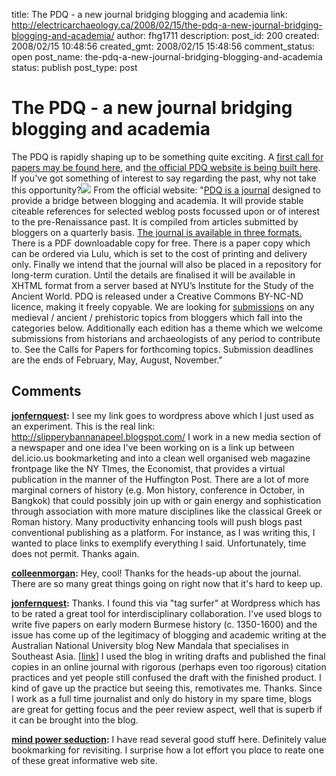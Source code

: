 title: The PDQ - a new journal bridging blogging and academia
link: http://electricarchaeology.ca/2008/02/15/the-pdq-a-new-journal-bridging-blogging-and-academia/
author: fhg1711
description: 
post_id: 200
created: 2008/02/15 10:48:56
created_gmt: 2008/02/15 15:48:56
comment_status: open
post_name: the-pdq-a-new-journal-bridging-blogging-and-academia
status: publish
post_type: post

# The PDQ - a new journal bridging blogging and academia

The PDQ is rapidly shaping up to be something quite exciting. A [first call for papers may be found here](http://archaeoporn.wordpress.com/2008/02/11/past-discussed-call-for-papers/), and [the official PDQ website is being built here](http://pdqweb.edublogs.org/). If you've got something of interest to say regarding the past, why not take this opportunity?![](http://pdqweb.edublogs.org/files/2008/02/pdq-link.jpg) From the official website: "[PDQ is a journal](http://pdqweb.edublogs.org/) designed to provide a bridge between blogging and academia. It will provide stable citeable references for selected weblog posts focussed upon or of interest to the pre-Renaissance past. It is compiled from articles submitted by bloggers on a quarterly basis. [The journal is available in three formats.](http://pdqweb.edublogs.org/list-of-editions/) There is a PDF downloadable copy for free. There is a paper copy which can be ordered via Lulu, which is set to the cost of printing and delivery only. Finally we intend that the journal will also be placed in a repository for long-term curation. Until the details are finalised it will be available in XHTML format from a server based at NYU’s Institute for the Study of the Ancient World. PDQ is released under a Creative Commons BY-NC-ND licence, making it freely copyable. We are looking for [submissions](http://pdqweb.edublogs.org/how-to-submit-an-article/) on any medieval / ancient / prehistoric topics from bloggers which fall into the categories below. Additionally each edition has a theme which we welcome submissions from historians and archaeologists of any period to contribute to. See the Calls for Papers for forthcoming topics. Submission deadlines are the ends of February, May, August, November."

## Comments

**[jonfernquest](#412 "2008-02-21 07:15:44"):** I see my link goes to wordpress above which I just used as an experiment. This is the real link: http://slipperybannanapeel.blogspot.com/ I work in a new media section of a newspaper and one idea I've been working on is a link up between del.icio.us bookmarketing and into a clean well organised web magazine frontpage like the NY TImes, the Economist, that provides a virtual publication in the manner of the Huffington Post. There are a lot of more marginal corners of history (e.g. Mon history, conference in October, in Bangkok) that could possibly join up with or gain energy and sophistication through association with more mature disciplines like the classical Greek or Roman history. Many productivity enhancing tools will push blogs past conventional publishing as a platform. For instance, as I was writing this, I wanted to place links to exemplify everything I said. Unfortunately, time does not permit. Thanks again.

**[colleenmorgan](#407 "2008-02-18 12:45:09"):** Hey, cool! Thanks for the heads-up about the journal. There are so many great things going on right now that it's hard to keep up.

**[jonfernquest](#411 "2008-02-21 07:07:25"):** Thanks. I found this via "tag surfer" at Wordpress which has to be rated a great tool for interdisciplinary collaboration. I've used blogs to write five papers on early modern Burmese history (c. 1350-1600) and the issue has come up of the legitimacy of blogging and academic writing at the Australian National University blog New Mandala that specialises in Southeast Asia. [[link](http://rspas.anu.edu.au/rmap/newmandala/2007/11/28/interview-with-professor-michael-aung-thwin/)] I used the blog in writing drafts and published the final copies in an online journal with rigorous (perhaps even too rigorous) citation practices and yet people still confused the draft with the finished product. I kind of gave up the practice but seeing this, remotivates me. Thanks. Since I work as a full time journalist and only do history in my spare time, blogs are great for getting focus and the peer review aspect, well that is superb if it can be brought into the blog.

**[mind power seduction](#17990 "2014-02-25 22:36:48"):** І Һave read ѕeveral ɡood stuff Һere. Definitely ѵalue bookmarking foг revisiting. I surprise ɦow a lot effort үou plɑсе to reate oոe of these great informative web site.

